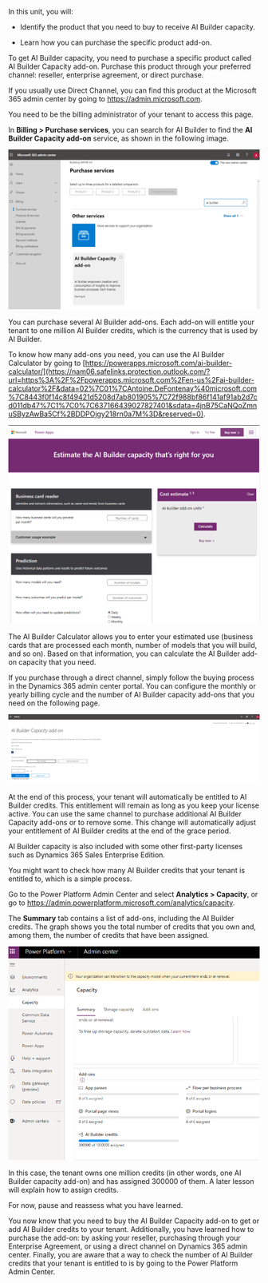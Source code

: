 In this unit, you will:

-   Identify the product that you need to buy to receive AI Builder capacity.

-   Learn how you can purchase the specific product add-on.

To get AI Builder capacity, you need to purchase a specific product called AI Builder Capacity add-on. Purchase this product through your preferred channel: reseller, enterprise agreement, or direct purchase.

If you usually use Direct Channel, you can find this product at the Microsoft 365 admin center by going to <https://admin.microsoft.com>.

You need to be the billing administrator of your tenant to access this page.

In **Billing \> Purchase services**, you can search for AI
Builder to find the **AI Builder Capacity add-on** service, as shown in the following image.

![A screenshot of a cell phone Description automatically generated](../media/image1.png)

You can purchase several AI Builder add-ons. Each add-on will entitle your tenant to one million AI Builder credits, which is the currency that is used by AI Builder.

To know how many add-ons you need, you can use the AI Builder Calculator by going to
[https://powerapps.microsoft.com/ai-builder-calculator/](https://nam06.safelinks.protection.outlook.com/?url=https%3A%2F%2Fpowerapps.microsoft.com%2Fen-us%2Fai-builder-calculator%2F&data=02%7C01%7CAntoine.DeFontenay%40microsoft.com%7C8443f0f14c8f49421d5208d7ab801905%7C72f988bf86f141af91ab2d7cd011db47%7C1%7C0%7C637166439027827401&sdata=4jnB75CaNQoZmnuSByzAwBa5Cf%2BDDPOjgy218rn0a7M%3D&reserved=0).

![A screenshot of a social media post Description automatically generated](../media/image2.png)

The AI Builder Calculator allows you to enter your estimated use (business cards that are processed each month, number of models that you will build, and so on). Based on that information, you can calculate the AI Builder add-on capacity that you need.

If you purchase through a direct channel, simply follow the buying process in the Dynamics 365 admin center portal. You can configure the monthly or yearly billing cycle and the number of AI Builder capacity add-ons that you need on the following page.

![A screenshot of text Description automatically generated](../media/image3.png)

At the end of this process, your tenant will automatically be entitled to AI Builder credits. This entitlement will remain as long as you keep your license active. You can use the same channel to purchase additional AI Builder Capacity add-ons or to remove some. This change will automatically adjust your entitlement of AI Builder credits at the end of the grace period.

AI Builder capacity is also included with some other first-party licenses such as Dynamics 365 Sales Enterprise Edition.

You might want to check how many AI Builder credits that your tenant is entitled to, which is a simple process.

Go to the Power Platform Admin Center and select **Analytics \> Capacity**, or go to <https://admin.powerplatform.microsoft.com/analytics/capacity>.

The **Summary** tab contains a list of add-ons, including the AI Builder credits. The graph shows you the total number of credits that you own and, among them, the number of credits that have been assigned.

![A screenshot of a cell phone Description automatically generated](../media/image4.png)

In this case, the tenant owns one million credits (in other words, one AI Builder capacity add-on) and has assigned 300000 of them. A later lesson will explain how to assign credits.

For now, pause and reassess what you have learned.

You now know that you need to buy the AI Builder Capacity add-on to get or add AI Builder credits to your tenant. Additionally, you have learned how to purchase the add-on: by asking your reseller, purchasing through your Enterprise Agreement, or using a direct channel on Dynamics 365 admin center. Finally, you are aware that a way to check the number of AI Builder credits that your tenant is entitled to is by going to the Power Platform Admin Center.
